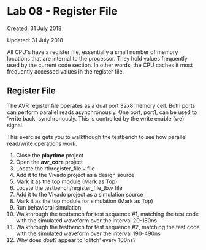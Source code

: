 # Lab 08 - Register File

Created: 31 July 2018

Updated: 31 July 2018

All CPU's have a register file, essentially a small number of memory locations
that are internal to the processor. They hold values frequently used by the
current code section. In other words, the CPU caches it most frequently accessed
values in the register file.

## Register File

The AVR register file operates as a dual port 32x8 memory cell. Both ports can
perform parallel reads asynchronously. One port, port1, can be used to
'write back' synchronously. This is controlled by the write enable (we) signal.

This exercise gets you to walkthough the testbench to see how parallel read/write
operations work.

1. Close the **playtime** project
1. Open the **avr_core** project
1. Locate the rtl/register_file.v file
1. Add it to the Vivado project as a design source
1. Mark it as the top module (Mark as Top)
1. Locate the testbench/register_file_tb.v file
1. Add it to the Vivado project as a simulation source
1. Mark it as the top module for simulation (Mark as Top)
1. Run behavioral simulation
1. Walkthrough the testbench for test sequence #1, matching the test code with
   the simulated waveform over the interval 20-180ns
1. Walkthrough the testbench for test sequence #2, matching the test code with
   the simulated waveform over the interval 190-490ns
1. Why does *dout1* appear to 'glitch' every 100ns?
